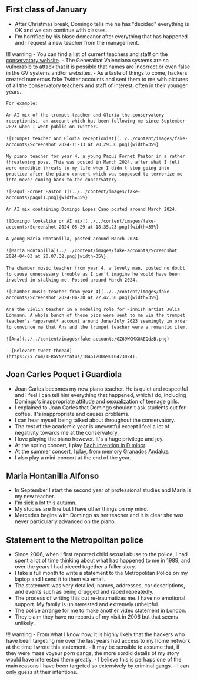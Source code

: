 ## First class of January

- After Christmas break, Domingo tells me he has "decided" everything is OK and we can continue with classes.
- I'm horrified by his blase demeanor after everything that has happened and I request a new teacher from the management.

!!! warning
    - You can find a list of current teachers and staff on the [conservatory website](https://portal.edu.gva.es/conservatoriDénia/es/inici/).
    - The Generalitat Valenciana systems are so vulnerable to attack that it is possible that names are incorrect or even false in the GV systems and/or websites.
    - As a taste of things to come, hackers created numerous fake Twitter accounts and sent them to me with pictures of all the conservatory teachers and staff of interest, often in their younger years. 
    
    For example:
    
    An AI mix of the trumpet teacher and Gloria the conservatory receptionist, an account which has been following me since September 2023 when I went public on Twitter.

    ![Trumpet teacher and Gloria receptionist](../../content/images/fake-accounts/Screenshot 2024-11-13 at 20.29.36.png){width=35%}

    My piano teacher for year 4, a young Paqui Fornet Pastor in a rather threatening pose. This was posted in March 2024, after what I felt were credible threats to my life when I didn't stop going into practice after the piano concert which was supposed to terrorize me into never coming back to the conservatory.

    ![Paqui Fornet Pastor 1](../../content/images/fake-accounts/paqui1.png){width=35%}
 
    An AI mix containing Domingo Lopez Cano posted around March 2024.

    ![Domingo lookalike or AI mix](../../content/images/fake-accounts/Screenshot 2024-05-29 at 18.35.23.png){width=35%}

    A young Maria Hontanilla, posted around March 2024.

    ![Maria Hontanilla](../../content/images/fake-accounts/Screenshot 2024-04-03 at 20.07.32.png){width=35%}

    The chamber music teacher from year 4, a lovely man, posted no doubt to cause unnecessary trouble as I can't imagine he would have been involved in stalking me. Posted around March 2024.

    ![Chamber music teacher from year 4](../../content/images/fake-accounts/Screenshot 2024-04-30 at 22.42.50.png){width=35%}

    Ana the violin teacher in a modeling role for Finnish artist Julia Lohmann. A whole bunch of these pics were sent to me via the trumpet teacher's *apparent* account around June/July 2023 seemingly in order to convince me that Ana and the trumpet teacher were a romantic item.

    ![Ana](../../content/images/fake-accounts/GZ69WCMXQAEQdzB.png)

    - [Relevant tweet thread](https://x.com/1FRGVN/status/1846120069010473024).

## Joan Carles Poquet i Guardiola

- Joan Carles becomes my new piano teacher. He is quiet and respectful and I feel I can tell him everything that happened, which I do, including Domingo's inappropriate attitude and sexualization of teenage girls.
- I explained to Joan Carles that Domingo shouldn't ask students out for coffee. It's inappropriate and causes problems.
- I can hear myself being talked about throughout the conservatory.
- The rest of the academic year is uneventful except I feel a lot of negativity towards me at the conservatory.
- I love playing the piano however. It's a huge privilege and joy.
- At the spring concert, I play [Bach invention in D minor](https://drive.google.com/file/d/1Trs8Nh-PmpUj0D7NT2JqxjEZITuMw1Zj/view?usp=drive_link).
- At the summer concert, I play, from memory [Granados Andaluz](https://drive.google.com/file/d/1fUYOFNUYwoI4sSeFwFud5XpisiUU47zl/view?usp=drive_link).
- I also play a mini-concert at the end of the year.

## Maria Hontanilla Alfonso

- In September I start the second year of professional studies and Maria is my new teacher.
- I'm sick a lot this autumn.
- My studies are fine but I have other things on my mind.
- Mercedes begins with Domingo as her teacher and it is clear she was never particularly advanced on the piano.

## Statement to the Metropolitan police

- Since 2006, when I first reported child sexual abuse to the police, I had spent a lot of time thinking about what had happened to me in 1989, and over the years I had pieced together a fuller story.
- I take a full month to write a statement to the Metropolitan Police on my laptop and I send it to them via email.
- The statement was very detailed; names, addresses, car descriptions, and events such as being drugged and raped repeatedly.
- The process of writing this out re-traumatizes me. I have no emotional support. My family is uninterested and extremely unhelpful.
- The police arrange for me to make another video statement in London.
- They claim they have no records of my visit in 2006 but that seems unlikely.

!!! warning
    - From what I know now, it is highly likely that the hackers who have been targeting me over the last years had access to my home network at the time I wrote this statement.
    - It may be sensible to assume that, if they were mass voyeur porn gangs, the more sordid details of my story would have interested them greatly.
    - I believe this is perhaps one of the main reasons I have been targeted so extensively by criminal gangs.
    - I can only guess at their intentions.

